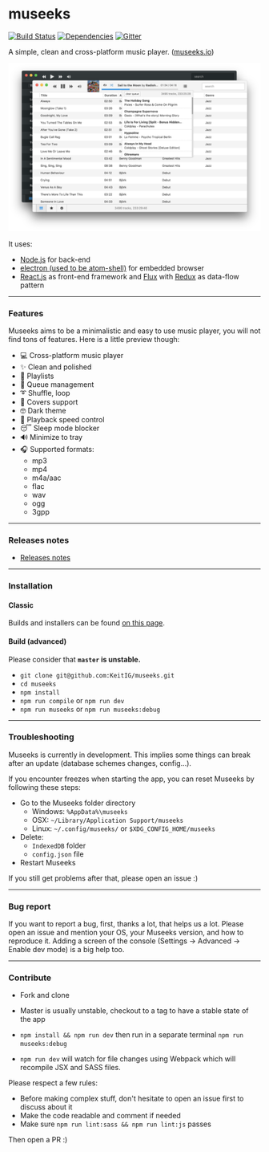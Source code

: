 # museeks

[![Build Status](https://travis-ci.org/KeitIG/museeks.svg?branch=master)](https://travis-ci.org/KeitIG/museeks)
[![Dependencies](https://david-dm.org/KeitIG/museeks.svg)](https://github.com/KeitIG/museeks)
[![Gitter](https://badges.gitter.im/KeitIG/museeks.svg)](https://gitter.im/KeitIG/museeks?utm_source=badge&utm_medium=badge&utm_campaign=pr-badge)

A simple, clean and cross-platform music player. ([museeks.io](http://museeks.io))

![Screenshot](screenshot.png)

It uses:
* [Node.js](https://nodejs.org/en/) for back-end
* [electron (used to be atom-shell)](https://github.com/atom/electron/) for embedded browser
* [React.js](https://facebook.github.io/react/) as front-end framework and [Flux](https://facebook.github.io/flux/) with  [Redux](http://redux.js.org/) as data-flow pattern

---

### Features

Museeks aims to be a minimalistic and easy to use music player, you will not find tons of features. Here is a little preview though:

- 💻 Cross-platform music player
- ✨ Clean and polished
- 🌟 Playlists
- 🎼 Queue management
- ➰ Shuffle, loop
- 🌄 Covers support
- 🤓 Dark theme
- 🚤 Playback speed control
- 😴 Sleep mode blocker
- 🔊 Minimize to tray
- 🎧 Supported formats:
    - mp3
    - mp4
    - m4a/aac
    - flac
    - wav
    - ogg
    - 3gpp

---

### Releases notes

- [Releases notes](https://github.com/KeitIG/museeks/releases)

---

### Installation

#### Classic

Builds and installers can be found [on this page](https://github.com/KeitIG/museeks/releases).

#### Build (advanced)

Please consider that **`master` is unstable.**

- `git clone git@github.com:KeitIG/museeks.git`
- `cd museeks`
- `npm install`
- `npm run compile` or `npm run dev`
- `npm run museeks` or `npm run museeks:debug`

---

### Troubleshooting

Museeks is currently in development. This implies some things can break after an update (database schemes changes, config...).

If you encounter freezes when starting the app, you can reset Museeks by following these steps:

- Go to the Museeks folder directory
    - Windows: `%AppData%\museeks`
    - OSX: `~/Library/Application Support/museeks`
    - Linux: `~/.config/museeks/` or `$XDG_CONFIG_HOME/museeks`
- Delete:
    - `IndexedDB` folder
    - `config.json` file
- Restart Museeks

If you still get problems after that, please open an issue :)

---

### Bug report

If you want to report a bug, first, thanks a lot, that helps us a lot. Please open an issue and mention your OS, your Museeks version, and how to reproduce it. Adding a screen of the console (Settings -> Advanced -> Enable dev mode) is a big help too.

---

### Contribute

- Fork and clone
- Master is usually unstable, checkout to a tag to have a stable state of the app

- `npm install && npm run dev` then run in a separate terminal `npm run museeks:debug`
- `npm run dev` will watch for file changes using Webpack which will recompile JSX and SASS files.

Please respect a few rules:

- Before making complex stuff, don't hesitate to open an issue first to discuss about it
- Make the code readable and comment if needed
- Make sure `npm run lint:sass && npm run lint:js` passes

Then open a PR :)
